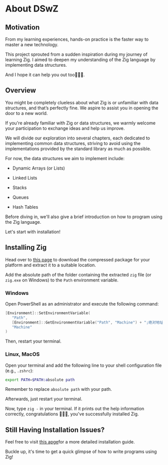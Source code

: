 # About DSwZ

## Motivation

From my learning experiences, hands-on practice is the faster way to master a new technology.

This project sprouted from a sudden inspiration during my journey of learning Zig. I aimed to deepen my understanding of the Zig language by implementing data structures.

And I hope it can help you out too🥰🥰🥰.

## Overview

You might be completely clueless about what Zig is or unfamiliar with data structures, and that’s perfectly fine. We aspire to assist you in opening the door to a new world.

If you're already familiar with Zig or data structures, we warmly welcome your participation to exchange ideas and help us improve.

We will divide our exploration into several chapters, each dedicated to implementing common data structures, striving to avoid using the implementations provided by the standard library as much as possible.

For now, the data structures we aim to implement include:

- Dynamic Arrays (or Lists)

- Linked Lists

- Stacks

- Queues

- Hash Tables

Before diving in, we'll also give a brief introduction on how to program using the Zig language.

Let's start with installation!

## Installing Zig

Head over to [this page](https://ziglang.org/download/) to download the compressed package for your platform and extract it to a suitable location.

Add the absolute path of the folder containing the extracted `zig` file (or `zig.exe` on Windows) to the `Path` environment variable.

### Windows

Open PowerShell as an administrator and execute the following command:

```powershell
[Environment]::SetEnvironmentVariable(
   "Path",
   [Environment]::GetEnvironmentVariable("Path", "Machine") + ";绝对地址",
   "Machine"
)
```

Then, restart your terminal.

### Linux, MacOS

Open your terminal and add the following line to your shell configuration file (e.g., `.zshrc`):

```zsh
export PATH=$PATH:absolute path
```

Remember to replace `absolute path` with your path.

Afterwards, just restart your terminal.

Now, type `zig -` in your terminal. If it prints out the help information correctly, congratulations 🎉🎉🎉, you've successfully installed Zig.

## Still Having Installation Issues?

Feel free to visit [this apge](https://ziglang.org/learn/getting-started/)for a more detailed installation guide.

Buckle up, it's time to get a quick glimpse of how to write programs using Zig!
